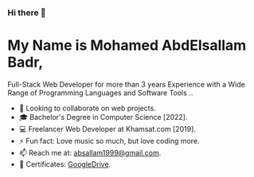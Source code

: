 ### Hi there 👋

# My Name is Mohamed AbdElsallam Badr, 
Full-Stack Web Developer for more than 3 years Experience with a Wide Range of Programming Languages and Software Tools ..

- 🤝 Looking to collaborate on web projects.
- 🎓 Bachelor's Degree in Computer Science [2022].
- 💻 Freelancer Web Developer at Khamsat.com [2019].
- ⚡ Fun fact: Love music so much, but love coding more.
- 📫 Reach me at: absallam1999@gmail.com.
- 🏅 Certificates: [GoogleDrive](https://drive.google.com/drive/folders/1q0CJ8xop02FdmOBcEP9rQd0l0MqaxEUg).
